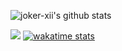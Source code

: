 
![joker-xii's github stats](https://github-readme-stats.vercel.app/api?username=joker-xii)


![](https://github-readme-stats.vercel.app/api/top-langs/?username=joker-xii&layout=compact)
[![wakatime stats](https://github-readme-stats.vercel.app/api/wakatime?username=joker-xii&layout=compact)](https://github.com/joker-xii/github-readme-stats)
